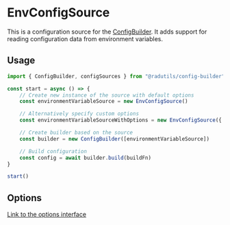 # EnvConfigSource

This is a configuration source for the [ConfigBuilder](../../..). It adds support for reading configuration data from environment variables.

## Usage

```typescript
import { ConfigBuilder, configSources } from "@radutils/config-builder"

const start = async () => {
	// Create new instance of the source with default options
	const environmentVariableSource = new EnvConfigSource()

	// Alternatively specify custom options
	const environmentVariableSourceWithOptions = new EnvConfigSource({ cacheMode: "noCache" })

	// Create builder based on the source
	const builder = new ConfigBuilder([environmentVariableSource])

	// Build configuration
	const config = await builder.build(buildFn)
}

start()
```

## Options

[Link to the options interface](./EnvConfigSourceTypes.ts#L6)